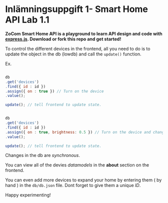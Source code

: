 # Inlämningsuppgift 1-  Smart Home API Lab 1.1

**ZoCom Smart Home API is a playground to learn API design and code with [express.js](https://expressjs.com). 
Download or fork this repo and get started!**

To control the different devices in the frontend, all you need to do is to update the object in the db (lowdb) and call the ```update()``` function. 

Ex.

```javascript

db
.get('devices')
.find({ id : id })
.assign({ on : true }) // Turn on the device
.value();

update(); // tell frontend to update state.

```

```javascript

db
.get('devices')
.find({ id : id })
.assign({ on : true, brightness: 0.5 }) // Turn on the device and change brightness
.value();

update(); // tell frontend to update state.

```

Changes in the db are *synchronous*.

You can view all of the devies *datamodels* in the **about** section on the frontend.


You can even add more devices to expand your home by entering them ( by hand ) in the ```db/db.json``` file. Dont forget to give them a unique *ID*.


Happy experimenting!
